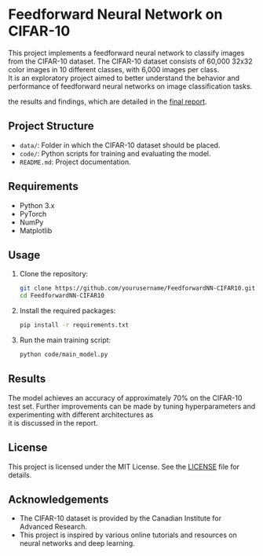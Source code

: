 # Feedforward Neural Network on CIFAR-10

This project implements a feedforward neural network to classify images from the CIFAR-10 dataset. The CIFAR-10 dataset consists of 60,000 32x32 color images in 10 different classes, with 6,000 images per class.  
It is an exploratory project aimed to better understand the behavior and performance of feedforward neural networks on image classification tasks.  
  
the results and findings, which are detailed in the [final report](report.pdf).


## Project Structure

- `data/`: Folder in which the CIFAR-10 dataset should be placed.
- `code/`: Python scripts for training and evaluating the model.
- `README.md`: Project documentation.

## Requirements

- Python 3.x
- PyTorch
- NumPy
- Matplotlib

## Usage

1. Clone the repository:
    ```bash
    git clone https://github.com/yourusername/FeedforwardNN-CIFAR10.git
    cd FeedforwardNN-CIFAR10
    ```

2. Install the required packages:
    ```bash
    pip install -r requirements.txt
    ```

3. Run the main training script:
    ```bash
    python code/main_model.py
    ```


## Results

The model achieves an accuracy of approximately 70% on the CIFAR-10 test set. Further improvements can be made by tuning hyperparameters and experimenting with different architectures as  
it is discussed in the report.

## License

This project is licensed under the MIT License. See the [LICENSE](LICENSE) file for details.

## Acknowledgements

- The CIFAR-10 dataset is provided by the Canadian Institute for Advanced Research.
- This project is inspired by various online tutorials and resources on neural networks and deep learning.
